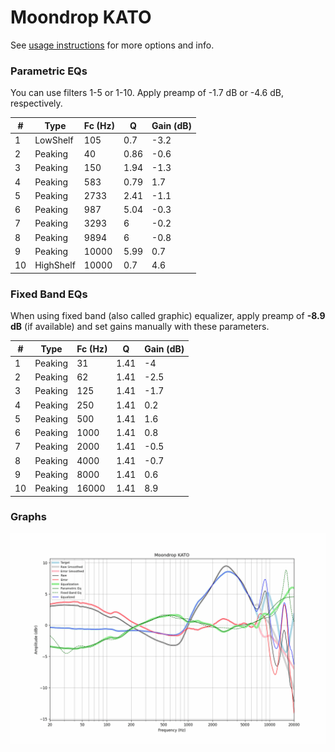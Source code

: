 # Moondrop KATO
See [usage instructions](https://github.com/jaakkopasanen/AutoEq#usage) for more options and info.

### Parametric EQs
You can use filters 1-5 or 1-10. Apply preamp of -1.7 dB or -4.6 dB, respectively.

|   # | Type      |   Fc (Hz) |    Q |   Gain (dB) |
|-----|-----------|-----------|------|-------------|
|   1 | LowShelf  |       105 | 0.7  |        -3.2 |
|   2 | Peaking   |        40 | 0.86 |        -0.6 |
|   3 | Peaking   |       150 | 1.94 |        -1.3 |
|   4 | Peaking   |       583 | 0.79 |         1.7 |
|   5 | Peaking   |      2733 | 2.41 |        -1.1 |
|   6 | Peaking   |       987 | 5.04 |        -0.3 |
|   7 | Peaking   |      3293 | 6    |        -0.2 |
|   8 | Peaking   |      9894 | 6    |        -0.8 |
|   9 | Peaking   |     10000 | 5.99 |         0.7 |
|  10 | HighShelf |     10000 | 0.7  |         4.6 |

### Fixed Band EQs
When using fixed band (also called graphic) equalizer, apply preamp of **-8.9 dB** (if available) and set gains manually with these parameters.

|   # | Type    |   Fc (Hz) |    Q |   Gain (dB) |
|-----|---------|-----------|------|-------------|
|   1 | Peaking |        31 | 1.41 |        -4   |
|   2 | Peaking |        62 | 1.41 |        -2.5 |
|   3 | Peaking |       125 | 1.41 |        -1.7 |
|   4 | Peaking |       250 | 1.41 |         0.2 |
|   5 | Peaking |       500 | 1.41 |         1.6 |
|   6 | Peaking |      1000 | 1.41 |         0.8 |
|   7 | Peaking |      2000 | 1.41 |        -0.5 |
|   8 | Peaking |      4000 | 1.41 |        -0.7 |
|   9 | Peaking |      8000 | 1.41 |         0.6 |
|  10 | Peaking |     16000 | 1.41 |         8.9 |

### Graphs
![](./Moondrop%20KATO.png)
